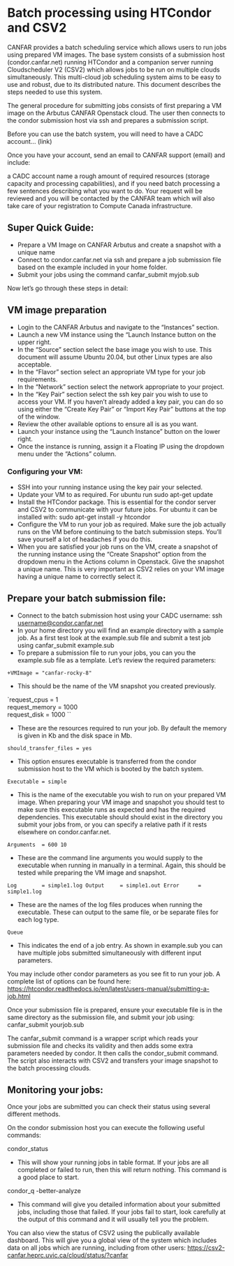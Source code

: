 # Batch processing using HTCondor and CSV2

CANFAR provides a batch scheduling service which allows users to run jobs using prepared VM images. The base system consists of a submission host (condor.canfar.net) running HTCondor and a companion server running Cloudscheduler V2 (CSV2) which allows jobs to be run on multiple clouds simultaneously.  This multi-cloud job scheduling system aims to be easy to use and robust, due to its distributed nature. This document describes the steps needed to use this system.

The general procedure for submitting jobs consists of first preparing a VM image on the Arbutus CANFAR Openstack cloud. The user then connects to the condor submission host via ssh and prepares a submission script.

Before you can use the batch system, you will need to have a CADC account… (link)

Once you have your account, send an email to CANFAR support (email) and include:

a CADC account name
a rough amount of required resources (storage capacity and processing capabilities), and if you need batch processing
a few sentences describing what you want to do.
Your request will be reviewed and you will be contacted by the CANFAR team which will also take care of your registration to Compute Canada infrastructure.

## Super Quick Guide:

- Prepare a VM Image on CANFAR Arbutus and create a snapshot with a unique name
- Connect to condor.canfar.net via ssh and prepare a job submission file based on the example included in your home folder.
- Submit your jobs using the command canfar_submit myjob.sub

Now let’s go through these steps in detail:


## VM image preparation

- Login to the CANFAR Arbutus and navigate to the “Instances” section. 
- Launch a new VM instance using the “Launch Instance button on the upper right. 
- In the “Source” section select the base image you wish to use. This document will assume Ubuntu 20.04, but other Linux types are also acceptable.
- In the “Flavor” section select an appropriate VM type for your job requirements.
- In the “Network” section select the network appropriate to your project.
- In the “Key Pair” section select the ssh key pair you wish to use to access your VM. If you haven’t already added a key pair, you can do so using either the “Create Key Pair” or “Import Key Pair” buttons at the top of the window.
- Review the other available options to ensure all is as you want.
- Launch your instance using the “Launch Instance” button on the lower right.
- Once the instance is running, assign it a Floating IP using the dropdown menu under the “Actions” column.

### Configuring your VM:

- SSH into your running instance using the key pair your selected.
- Update your VM to as required. For ubuntu run sudo apt-get update
- Install the HTCondor package. This is essential for the condor server and CSV2 to communicate with your future jobs. For ubuntu it can be installed with: sudo apt-get install -y htcondor
- Configure the VM to run your job as required. Make sure the job actually runs on the VM before continuing to the batch submission steps. You’ll save yourself a lot of headaches if you do this.
- When you are satisfied your job runs on the VM, create a snapshot of the running instance using the “Create Snapshot” option from the dropdown menu in the Actions column in Openstack. Give the snapshot a unique name. This is very important as CSV2 relies on your VM image having a unique name to correctly select it. 

## Prepare your batch submission file:

- Connect to the batch submission host using your CADC username: ssh username@condor.canfar.net
- In your home directory you will find an example directory with a sample job. As a first test look at the example.sub file and submit a test job using canfar_submit example.sub
- To prepare a submission file to run your jobs, you can you the example.sub file as a template. Let’s review the required parameters:

`+VMImage = "canfar-rocky-8"`
- This should be the name of the VM snapshot you created previously.

`request_cpus = 1  
request_memory = 1000  
request_disk = 1000  ``
- These are the resources required to run your job. By default the memory is given in Kb and the disk space in Mb.

`should_transfer_files = yes`
- This option ensures executable is transferred from the condor submission host to the VM which is booted by the batch system.

`Executable = simple`
- This is the name of the executable you wish to run on your prepared VM image. When preparing your VM image and snapshot you should test to make sure this executable runs as expected and has the required dependencies. This executable should should exist in the directory you submit your jobs from, or you can specify a relative path if it rests elsewhere on condor.canfar.net.

`Arguments  = 600 10`
- These are the command line arguments you would supply to the executable when running in manually in a terminal. Again, this should be tested while preparing the VM image and snapshot.

`Log        = simple1.log
Output     = simple1.out
Error      = simple1.log`
- These are the names of the log files produces when running the executable. These can output to the same file, or be separate files for each log type.

`Queue`
- This indicates the end of a job entry. As shown in example.sub you can have multiple jobs submitted simultaneously with different input parameters.

You may include other condor parameters as you see fit to run your job. A complete list of options can be found here: https://htcondor.readthedocs.io/en/latest/users-manual/submitting-a-job.html

Once your submission file is prepared, ensure your executable file is in the same directory as the submission file, and submit your job using:
  canfar_submit yourjob.sub

The canfar_submit command is a wrapper script which reads your submission file and checks its validity and then adds some extra parameters needed by condor. It then calls the condor_submit command. The script also interacts with CSV2 and transfers your image snapshot to the batch processing clouds. 

## Monitoring your jobs:

Once your jobs are submitted you can check their status using several different methods.

On the condor submission host you can execute the following useful commands:

condor_status
- This will show your running jobs in table format. If your jobs are all completed or failed to run, then this will return nothing. This command is a good place to start.

condor_q -better-analyze
- This command will give you detailed information about your submitted jobs, including those that failed. If your jobs fail to start, look carefully at the output of this command and it will usually tell you the problem.

You can also view the status of CSV2 using the publically available dashboard. This will give you a global view of the system which includes data on all jobs which are running, including from other users: https://csv2-canfar.heprc.uvic.ca/cloud/status/?canfar

